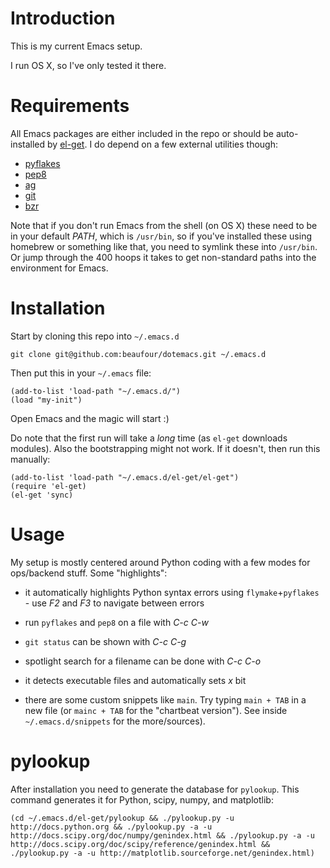 Introduction
============
This is my current Emacs setup.

I run OS X, so I've only tested it there.

Requirements
============

All Emacs packages are either included in the repo or should be
auto-installed by [el-get](https://github.com/dimitri/el-get). I do
depend on a few external utilities though:

* [pyflakes](http://pypi.python.org/pypi/pyflakes)
* [pep8](http://pypi.python.org/pypi/pep8)
* [ag](https://github.com/ggreer/the_silver_searcher)
* [git](https://github.com/ggreer/the_silver_searcher)
* [bzr](http://bazaar.canonical.com/en/)

Note that if you don't run Emacs from the shell (on OS X) these need
to be in your default _PATH_, which is `/usr/bin`, so if you've
installed these using homebrew or something like that, you need to
symlink these into `/usr/bin`. Or jump through the 400 hoops it takes
to get non-standard paths into the environment for Emacs.

Installation
============

Start by cloning this repo into `~/.emacs.d`

    git clone git@github.com:beaufour/dotemacs.git ~/.emacs.d

Then put this in your `~/.emacs` file:

    (add-to-list 'load-path "~/.emacs.d/")
    (load "my-init")

Open Emacs and the magic will start :)

Do note that the first run will take a *long* time (as `el-get`
downloads modules). Also the bootstrapping might not work. If it
doesn't, then run this manually:

    (add-to-list 'load-path "~/.emacs.d/el-get/el-get")
    (require 'el-get)
    (el-get 'sync)


Usage
=====

My setup is mostly centered around Python coding with a few modes for
ops/backend stuff. Some "highlights":

* it automatically highlights Python syntax errors using
`flymake`+`pyflakes` - use _F2_ and _F3_ to navigate between errors

* run `pyflakes` and `pep8` on a file with _C-c C-w_

* `git status` can be shown with _C-c C-g_

* spotlight search for a filename can be done with _C-c C-o_

* it detects executable files and automatically sets _x_ bit

* there are some custom snippets like `main`. Try typing `main + TAB`
  in a new file (or `mainc + TAB` for the "chartbeat version"). See
  inside `~/.emacs.d/snippets` for the more/sources).


pylookup
========

After installation you need to generate the database for
`pylookup`. This command generates it for Python, scipy, numpy, and
matplotlib:

    (cd ~/.emacs.d/el-get/pylookup && ./pylookup.py -u http://docs.python.org && ./pylookup.py -a -u http://docs.scipy.org/doc/numpy/genindex.html && ./pylookup.py -a -u http://docs.scipy.org/doc/scipy/reference/genindex.html && ./pylookup.py -a -u http://matplotlib.sourceforge.net/genindex.html)
